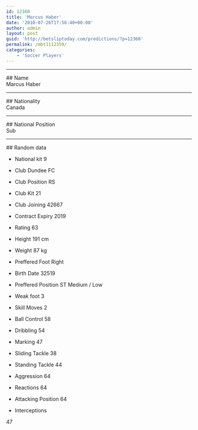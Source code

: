 ```yaml
---
id: 12360
title: 'Marcus Haber'
date: '2010-07-26T17:56:40+00:00'
author: admin
layout: post
guid: 'http://betsliptoday.com/predictions/?p=12360'
permalink: /mbt1112359/
categories:
    - 'Soccer Players'
---
```


- - - - - -

\## Name  
 Marcus Haber

- - - - - -

\## Nationality  
 Canada

- - - - - -

\## National Position  
 Sub

- - - - - -

\## Random data

- National kit
 9

- Club
 Dundee FC

- Club Position
 RS

- Club Kit
 21

- Club Joining
 42667

- Contract Expiry
 2019

- Rating
 63

- Height
 191 cm

- Weight
 87 kg

- Preffered Foot
 Right

- Birth Date
 32519

- Preffered Position
 ST Medium / Low

- Weak foot
 3

- Skill Moves
 2

- Ball Control
 58

- Dribbling
 54

- Marking
 47

- Sliding Tackle
 38

- Standing Tackle
 44

- Aggression
 64

- Reactions
 64

- Attacking Position
 64

- Interceptions

 47